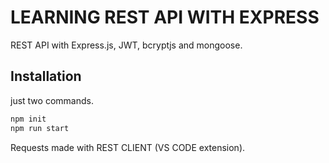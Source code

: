 # LEARNING REST API WITH EXPRESS

REST API with Express.js, JWT, bcryptjs and mongoose.

## Installation

just two commands.

```bash
npm init
npm run start
```

Requests made with REST CLIENT (VS CODE extension).
